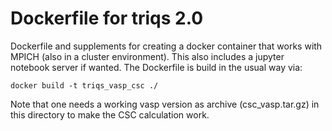 # Dockerfile for triqs 2.0

Dockerfile and supplements for creating a docker container that works with MPICH
(also in a cluster environment). This also includes a jupyter notebook server if
wanted. The Dockerfile is build in the usual way via:
```
docker build -t triqs_vasp_csc ./
```
Note that one needs a working vasp version as archive (csc_vasp.tar.gz) in this
directory to make the CSC calculation work.
